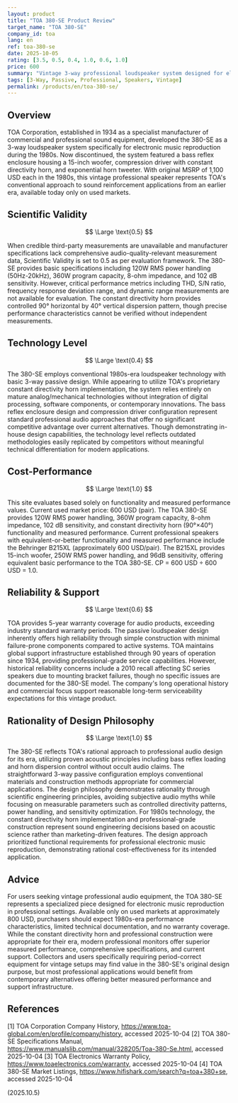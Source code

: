 ```yaml
---
layout: product
title: "TOA 380-SE Product Review"
target_name: "TOA 380-SE"
company_id: toa
lang: en
ref: toa-380-se
date: 2025-10-05
rating: [3.5, 0.5, 0.4, 1.0, 0.6, 1.0]
price: 600
summary: "Vintage 3-way professional loudspeaker system designed for electronic music reproduction with basic specifications but limited current market relevance"
tags: [3-Way, Passive, Professional, Speakers, Vintage]
permalink: /products/en/toa-380-se/
---
```

## Overview

TOA Corporation, established in 1934 as a specialist manufacturer of commercial and professional sound equipment, developed the 380-SE as a 3-way loudspeaker system specifically for electronic music reproduction during the 1980s. Now discontinued, the system featured a bass reflex enclosure housing a 15-inch woofer, compression driver with constant directivity horn, and exponential horn tweeter. With original MSRP of 1,100 USD each in the 1980s, this vintage professional speaker represents TOA's conventional approach to sound reinforcement applications from an earlier era, available today only on used markets.

## Scientific Validity

$$ \Large \text{0.5} $$

When credible third-party measurements are unavailable and manufacturer specifications lack comprehensive audio-quality-relevant measurement data, Scientific Validity is set to 0.5 as per evaluation framework. The 380-SE provides basic specifications including 120W RMS power handling (50Hz-20kHz), 360W program capacity, 8-ohm impedance, and 102 dB sensitivity. However, critical performance metrics including THD, S/N ratio, frequency response deviation range, and dynamic range measurements are not available for evaluation. The constant directivity horn provides controlled 90° horizontal by 40° vertical dispersion pattern, though precise performance characteristics cannot be verified without independent measurements.

## Technology Level

$$ \Large \text{0.4} $$

The 380-SE employs conventional 1980s-era loudspeaker technology with basic 3-way passive design. While appearing to utilize TOA's proprietary constant directivity horn implementation, the system relies entirely on mature analog/mechanical technologies without integration of digital processing, software components, or contemporary innovations. The bass reflex enclosure design and compression driver configuration represent standard professional audio approaches that offer no significant competitive advantage over current alternatives. Though demonstrating in-house design capabilities, the technology level reflects outdated methodologies easily replicated by competitors without meaningful technical differentiation for modern applications.

## Cost-Performance

$$ \Large \text{1.0} $$

This site evaluates based solely on functionality and measured performance values. Current used market price: 600 USD (pair). The TOA 380-SE provides 120W RMS power handling, 360W program capacity, 8-ohm impedance, 102 dB sensitivity, and constant directivity horn (90°×40°) functionality and measured performance. Current professional speakers with equivalent-or-better functionality and measured performance include the Behringer B215XL (approximately 600 USD/pair). The B215XL provides 15-inch woofer, 250W RMS power handling, and 96dB sensitivity, offering equivalent basic performance to the TOA 380-SE. CP = 600 USD ÷ 600 USD = 1.0.

## Reliability & Support

$$ \Large \text{0.6} $$

TOA provides 5-year warranty coverage for audio products, exceeding industry standard warranty periods. The passive loudspeaker design inherently offers high reliability through simple construction with minimal failure-prone components compared to active systems. TOA maintains global support infrastructure established through 90 years of operation since 1934, providing professional-grade service capabilities. However, historical reliability concerns include a 2010 recall affecting SC series speakers due to mounting bracket failures, though no specific issues are documented for the 380-SE model. The company's long operational history and commercial focus support reasonable long-term serviceability expectations for this vintage product.

## Rationality of Design Philosophy

$$ \Large \text{1.0} $$

The 380-SE reflects TOA's rational approach to professional audio design for its era, utilizing proven acoustic principles including bass reflex loading and horn dispersion control without occult audio claims. The straightforward 3-way passive configuration employs conventional materials and construction methods appropriate for commercial applications. The design philosophy demonstrates rationality through scientific engineering principles, avoiding subjective audio myths while focusing on measurable parameters such as controlled directivity patterns, power handling, and sensitivity optimization. For 1980s technology, the constant directivity horn implementation and professional-grade construction represent sound engineering decisions based on acoustic science rather than marketing-driven features. The design approach prioritized functional requirements for professional electronic music reproduction, demonstrating rational cost-effectiveness for its intended application.

## Advice

For users seeking vintage professional audio equipment, the TOA 380-SE represents a specialized piece designed for electronic music reproduction in professional settings. Available only on used markets at approximately 800 USD, purchasers should expect 1980s-era performance characteristics, limited technical documentation, and no warranty coverage. While the constant directivity horn and professional construction were appropriate for their era, modern professional monitors offer superior measured performance, comprehensive specifications, and current support. Collectors and users specifically requiring period-correct equipment for vintage setups may find value in the 380-SE's original design purpose, but most professional applications would benefit from contemporary alternatives offering better measured performance and support infrastructure.

## References

[1] TOA Corporation Company History, https://www.toa-global.com/en/profile/company/history, accessed 2025-10-04
[2] TOA 380-SE Specifications Manual, https://www.manualslib.com/manual/328205/Toa-380-Se.html, accessed 2025-10-04
[3] TOA Electronics Warranty Policy, https://www.toaelectronics.com/warranty, accessed 2025-10-04
[4] TOA 380-SE Market Listings, https://www.hifishark.com/search?q=toa+380+se, accessed 2025-10-04

(2025.10.5)